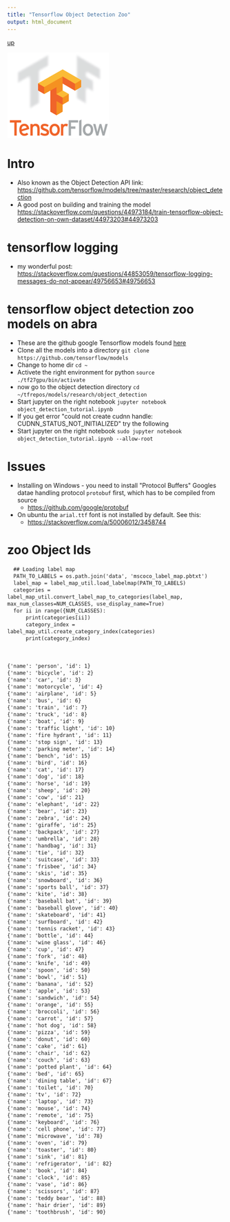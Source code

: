```yaml
---
title: "Tensorflow Object Detection Zoo"
output: html_document
---
```

[up](https://mikewise2718.github.io/markdowndocs/)

![TensorFlow logo](tflogo.png)

# Intro
- Also known as the Object Detection API link: <https://github.com/tensorflow/models/tree/master/research/object_detection>
- A good post on building and training the model <https://stackoverflow.com/questions/44973184/train-tensorflow-object-detection-on-own-dataset/44973203#44973203>


# tensorflow logging
  - my wonderful post: https://stackoverflow.com/questions/44853059/tensorflow-logging-messages-do-not-appear/49756653#49756653 

 # tensorflow object detection zoo models on abra
  - These are the github google Tensorflow models found [here](https://github.com/tensorflow/models/tree/master/research/object_detection)
  - Clone all the models into a directory `git clone https://github.com/tensorflow/models`
  - Change to home dir `cd ~`
  - Activete the right environment for python `source ./tf27gpu/bin/activate`
  - now go to the object detection directory `cd ~/tfrepos/models/research/object_detection`
  - Start jupyter on the right notebook `jupyter notebook object_detection_tutorial.ipynb`
  - If you get error "could not create cudnn handle: CUDNN_STATUS_NOT_INITIALIZED" try the following
  - Start jupyter on the right notebook `sudo jupyter notebook object_detection_tutorial.ipynb --allow-root`

# Issues
  - Installing on Windows - you need to install "Protocol Buffers" Googles datae handling protocol `protobuf` first, which has to be compiled from source
     - https://github.com/google/protobuf 
  - On ubuntu the `arial.ttf` font is not installed by default. See this:   
    - https://stackoverflow.com/a/50006012/3458744 

# zoo Object Ids

```
  ## Loading label map
  PATH_TO_LABELS = os.path.join('data', 'mscoco_label_map.pbtxt')
  label_map = label_map_util.load_labelmap(PATH_TO_LABELS)
  categories = label_map_util.convert_label_map_to_categories(label_map, max_num_classes=NUM_CLASSES, use_display_name=True)
  for ii in range({NUM_CLASSES):
      print(categories[ii])
      category_index = label_map_util.create_category_index(categories)
      print(category_index)



{'name': 'person', 'id': 1}
{'name': 'bicycle', 'id': 2}
{'name': 'car', 'id': 3}
{'name': 'motorcycle', 'id': 4}
{'name': 'airplane', 'id': 5}
{'name': 'bus', 'id': 6}
{'name': 'train', 'id': 7}
{'name': 'truck', 'id': 8}
{'name': 'boat', 'id': 9}
{'name': 'traffic light', 'id': 10}
{'name': 'fire hydrant', 'id': 11}
{'name': 'stop sign', 'id': 13}
{'name': 'parking meter', 'id': 14}
{'name': 'bench', 'id': 15}
{'name': 'bird', 'id': 16}
{'name': 'cat', 'id': 17}
{'name': 'dog', 'id': 18}
{'name': 'horse', 'id': 19}
{'name': 'sheep', 'id': 20}
{'name': 'cow', 'id': 21}
{'name': 'elephant', 'id': 22}
{'name': 'bear', 'id': 23}
{'name': 'zebra', 'id': 24}
{'name': 'giraffe', 'id': 25}
{'name': 'backpack', 'id': 27}
{'name': 'umbrella', 'id': 28}
{'name': 'handbag', 'id': 31}
{'name': 'tie', 'id': 32}
{'name': 'suitcase', 'id': 33}
{'name': 'frisbee', 'id': 34}
{'name': 'skis', 'id': 35}
{'name': 'snowboard', 'id': 36}
{'name': 'sports ball', 'id': 37}
{'name': 'kite', 'id': 38}
{'name': 'baseball bat', 'id': 39}
{'name': 'baseball glove', 'id': 40}
{'name': 'skateboard', 'id': 41}
{'name': 'surfboard', 'id': 42}
{'name': 'tennis racket', 'id': 43}
{'name': 'bottle', 'id': 44}
{'name': 'wine glass', 'id': 46}
{'name': 'cup', 'id': 47}
{'name': 'fork', 'id': 48}
{'name': 'knife', 'id': 49}
{'name': 'spoon', 'id': 50}
{'name': 'bowl', 'id': 51}
{'name': 'banana', 'id': 52}
{'name': 'apple', 'id': 53}
{'name': 'sandwich', 'id': 54}
{'name': 'orange', 'id': 55}
{'name': 'broccoli', 'id': 56}
{'name': 'carrot', 'id': 57}
{'name': 'hot dog', 'id': 58}
{'name': 'pizza', 'id': 59}
{'name': 'donut', 'id': 60}
{'name': 'cake', 'id': 61}
{'name': 'chair', 'id': 62}
{'name': 'couch', 'id': 63}
{'name': 'potted plant', 'id': 64}
{'name': 'bed', 'id': 65}
{'name': 'dining table', 'id': 67}
{'name': 'toilet', 'id': 70}
{'name': 'tv', 'id': 72}
{'name': 'laptop', 'id': 73}
{'name': 'mouse', 'id': 74}
{'name': 'remote', 'id': 75}
{'name': 'keyboard', 'id': 76}
{'name': 'cell phone', 'id': 77}
{'name': 'microwave', 'id': 78}
{'name': 'oven', 'id': 79}
{'name': 'toaster', 'id': 80}
{'name': 'sink', 'id': 81}
{'name': 'refrigerator', 'id': 82}
{'name': 'book', 'id': 84}
{'name': 'clock', 'id': 85}
{'name': 'vase', 'id': 86}
{'name': 'scissors', 'id': 87}
{'name': 'teddy bear', 'id': 88}
{'name': 'hair drier', 'id': 89}
{'name': 'toothbrush', 'id': 90}
```